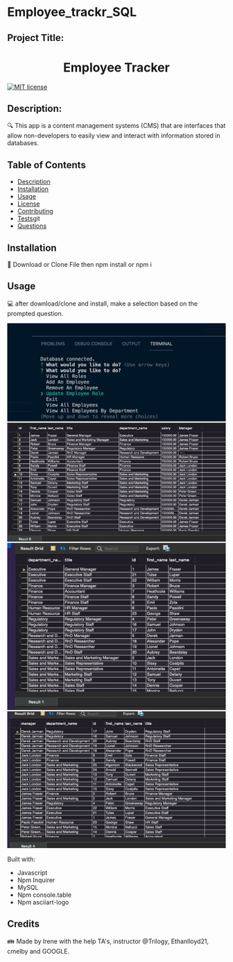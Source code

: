 # Employee_trackr_SQL
## Project Title: 
<h1 align="center">Employee Tracker </h1>


[![MIT license](https://img.shields.io/badge/License-MIT-blue.svg)](https://opensource.org/licenses/MIT)


## Description:

🔍 This app is a content management systems (CMS) that are interfaces that allow non-developers to easily view and interact with information stored in databases. 

## Table of Contents
- [Description](#description)
- [Installation](#installation)
- [Usage](#usage)
- [License](#license)
- [Contributing](#contributing)
- [Tests](#tests)git 
- [Questions](#questions)

## Installation
💾  Download or Clone File then npm install or npm i 
    

## Usage
💻  after download/clone and install, make a selection based on the prompted question.  


![alt text](assets/images/employeeTracker_promptQ.png)
![alt text](assets/images/employee.png)
![alt text](assets/images/department.png)
![alt text](assets/images/manager.png)


Built with:

- Javascript
- Npm Inquirer
- MySQL
- Npm console.table
- Npm asciiart-logo


## Credits 
👪 Made by Irene with the help TA's, instructor @Trilogy,  Ethanlloyd21, cmelby and GOOGLE. 
